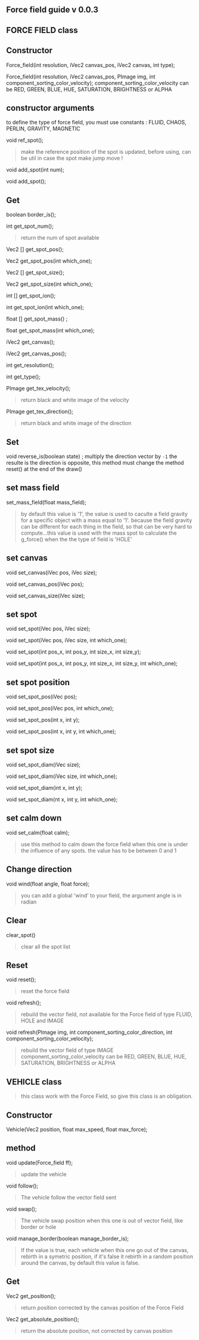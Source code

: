 Force field guide
v 0.0.3
--

FORCE FIELD class
--
Constructor
--
Force_field(int resolution, iVec2 canvas_pos, iVec2 canvas, int type);

Force_field(int resolution, iVec2 canvas_pos, PImage img, int component_sorting_color_velocity);
component_sorting_color_velocity can be RED, GREEN, BLUE, HUE, SATURATION, BRIGHTNESS or ALPHA

constructor arguments
--
to define the type of force field, you must use constants : FLUID, CHAOS, PERLIN, GRAVITY, MAGNETIC



void ref_spot();
>make the reference position of the spot is updated, before using, can be util in case the spot make jump move !

void add_spot(int num);

void add_spot();


Get
--
boolean border_is();

int get_spot_num();
>return the num of spot available

Vec2 [] get_spot_pos();

Vec2 get_spot_pos(int which_one);

Vec2 [] get_spot_size();

Vec2 get_spot_size(int which_one);

int [] get_spot_ion();

int get_spot_ion(int which_one);

float [] get_spot_mass() ;

float get_spot_mass(int which_one);
    
iVec2 get_canvas();

iVec2 get_canvas_pos();

int get_resolution();

int get_type();

PImage get_tex_velocity();
>return black and white image of the velocity

PImage get_tex_direction();
>return black and white image of the direction



Set
--
void reverse_is(boolean state) ;
multiply the direction vector by `-1` the resulte is the direction is opposite, this method must change the method reset() at the end of the draw()


set mass field
--
set_mass_field(float mass_field);
>by default this value is '1', the value is used to caculte a field gravity for a specific object with a mass equal to '1'. because the field gravity can be different for each thing in the field, so that can be very hard to compute...this value is used with the mass spot to calculate the g_force() when the the type of field is 'HOLE'

set canvas
--
void set_canvas(iVec pos, iVec size);

void set_canvas_pos(iVec pos);

void set_canvas_size(iVec size);


set spot
--
void set_spot(iVec pos, iVec size);

void set_spot(iVec pos, iVec size, int which_one);

void set_spot(int pos_x, int pos_y, int size_x, int size_y);

void set_spot(int pos_x, int pos_y, int size_x, int size_y, int which_one);


set spot position
--
void set_spot_pos(iVec pos);

void set_spot_pos(iVec pos, int which_one);

void set_spot_pos(int x, int y);

void set_spot_pos(int x, int y, int which_one);


set spot size
--
void set_spot_diam(iVec size);

void set_spot_diam(iVec size, int which_one);

void set_spot_diam(int x, int y);

void set_spot_diam(nt x, int y, int which_one);


set calm down
--
void set_calm(float calm);
>use this method to calm down the force field when this one is under the influence of any spots. the value has to be between 0 and 1 


Change direction
--
void wind(float angle, float force);
>you can add a global 'wind' to your field, the argument angle is in radian


Clear
--
clear_spot()
> clear all the spot list


Reset
--
void reset();
>reset the force field




void refresh();
>rebuild the vector field, not available for the Force field of type FLUID, HOLE and IMAGE

void refresh(PImage img, int component_sorting_color_direction, int component_sorting_color_velocity);
>rebuild the vector field of type IMAGE
component_sorting_color_velocity can be RED, GREEN, BLUE, HUE, SATURATION, BRIGHTNESS or ALPHA







VEHICLE class
--
>this class work with the Force Field, so give this class is an obligation.

Constructor
--
Vehicle(Vec2 position, float max_speed, float max_force);

method
--
void update(Force_field ff);
>update the vehicle


void follow();
> The vehicle follow the vector field sent


    
void swap();
> The vehicle swap position when this one is out of vector field, like border or hole

void manage_border(boolean manage_border_is);
> If the value is true, each vehicle when this one go out of the canvas, rebirth in a symetric position, if it's false it rebirth in a random position around the canvas, by default this value is false.


Get
--
Vec2 get_position();
> return position corrected by the canvas position of the Force Field

Vec2 get_absolute_position();
> return the absolute position, not corrected by canvas position







